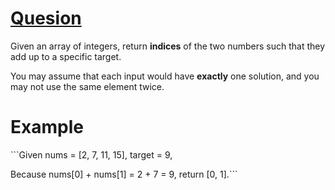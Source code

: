 [Quesion](https://leetcode.com/problems/two-sum)
================================================

Given an array of integers, return **indices** of the two numbers such that they add up to a specific target.

You may assume that each input would have **exactly** one solution, and you may not use the same element twice.

Example
=======

\`\``Given nums = [2, 7, 11, 15], target = 9,

Because nums[0] + nums[1] = 2 + 7 = 9, return [0, 1].\`\`\`
